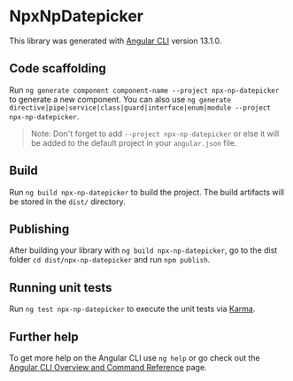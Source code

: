 # NpxNpDatepicker

This library was generated with [Angular CLI](https://github.com/angular/angular-cli) version 13.1.0.

## Code scaffolding

Run `ng generate component component-name --project npx-np-datepicker` to generate a new component. You can also use `ng generate directive|pipe|service|class|guard|interface|enum|module --project npx-np-datepicker`.
> Note: Don't forget to add `--project npx-np-datepicker` or else it will be added to the default project in your `angular.json` file. 

## Build

Run `ng build npx-np-datepicker` to build the project. The build artifacts will be stored in the `dist/` directory.

## Publishing

After building your library with `ng build npx-np-datepicker`, go to the dist folder `cd dist/npx-np-datepicker` and run `npm publish`.

## Running unit tests

Run `ng test npx-np-datepicker` to execute the unit tests via [Karma](https://karma-runner.github.io).

## Further help

To get more help on the Angular CLI use `ng help` or go check out the [Angular CLI Overview and Command Reference](https://angular.io/cli) page.
